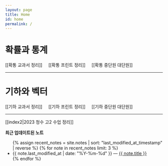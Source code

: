```yaml
---
layout: page
title: Home
id: home
permalink: /
---
```


# 확률과 통계

[[확통 교과서 정리]] &nbsp;&nbsp;&nbsp;&nbsp;[[확통 프린트 정리]] &nbsp;&nbsp;&nbsp;&nbsp;[[확통 중단원 대단원]]

---
# 기하와 벡터

[[기하 교과서 정리]] &nbsp;&nbsp;&nbsp;&nbsp;[[기하 프린트 정리]] &nbsp;&nbsp;&nbsp;&nbsp;[[기하 중단원 대단원]]

---

[[index2|2023 청수 고2 수업 정리]]

<strong>최근 업데이트된 노트</strong>

<ul>
  {% assign recent_notes = site.notes | sort: "last_modified_at_timestamp" | reverse %}
  {% for note in recent_notes limit: 3 %}
    <li>
      {{ note.last_modified_at | date: "%Y-%m-%d" }} — <a class="internal-link" href="{{ note.url }}">{{ note.title }}</a>
    </li>
  {% endfor %}
</ul>

<style>
  .wrapper {
    max-width: 46em;
  }
</style>
